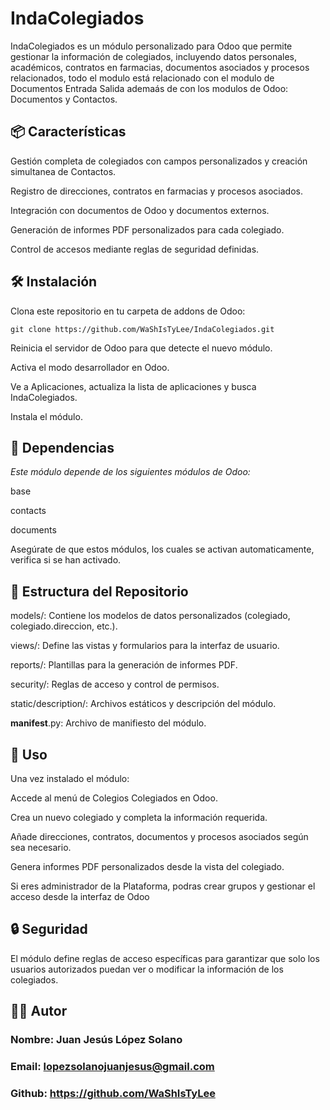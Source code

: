 # IndaColegiados
IndaColegiados es un módulo personalizado para Odoo que permite gestionar la información de colegiados, incluyendo datos personales, académicos, contratos en farmacias, documentos asociados y procesos relacionados, todo el modulo está relacionado con el modulo de Documentos Entrada Salida ademaás de con los modulos de Odoo: Documentos y Contactos.

## 📦 Características
Gestión completa de colegiados con campos personalizados y creación simultanea de Contactos.

Registro de direcciones, contratos en farmacias y procesos asociados.

Integración con documentos de Odoo y documentos externos.

Generación de informes PDF personalizados para cada colegiado.

Control de accesos mediante reglas de seguridad definidas.

## 🛠️ Instalación

Clona este repositorio en tu carpeta de addons de Odoo:

```
git clone https://github.com/WaShIsTyLee/IndaColegiados.git
```

Reinicia el servidor de Odoo para que detecte el nuevo módulo.

Activa el modo desarrollador en Odoo.

Ve a Aplicaciones, actualiza la lista de aplicaciones y busca IndaColegiados.

Instala el módulo.

## 🧩 Dependencias
_Este módulo depende de los siguientes módulos de Odoo:_

base

contacts

documents

Asegúrate de que estos módulos, los cuales se activan automaticamente, verifica si se han activado.

## 📁 Estructura del Repositorio
models/: Contiene los modelos de datos personalizados (colegiado, colegiado.direccion, etc.).

views/: Define las vistas y formularios para la interfaz de usuario.

reports/: Plantillas para la generación de informes PDF.

security/: Reglas de acceso y control de permisos.

static/description/: Archivos estáticos y descripción del módulo.

__manifest__.py: Archivo de manifiesto del módulo.

## 📄 Uso
Una vez instalado el módulo:

Accede al menú de Colegios Colegiados en Odoo.

Crea un nuevo colegiado y completa la información requerida.

Añade direcciones, contratos, documentos y procesos asociados según sea necesario.

Genera informes PDF personalizados desde la vista del colegiado.

Si eres administrador de la Plataforma, podras crear grupos y gestionar el acceso desde la interfaz de Odoo

## 🔒 Seguridad
El módulo define reglas de acceso específicas para garantizar que solo los usuarios autorizados puedan ver o modificar la información de los colegiados.

## 🧑‍💻 Autor
### Nombre: Juan Jesús López Solano

### Email: lopezsolanojuanjesus@gmail.com

### Github: https://github.com/WaShIsTyLee
